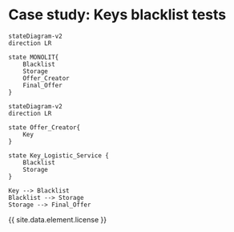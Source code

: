 # Case study: Keys blacklist tests

```mermaid
stateDiagram-v2
direction LR

state MONOLIT{
    Blacklist
    Storage
    Offer_Creator
    Final_Offer
}

```

```mermaid
stateDiagram-v2
direction LR

state Offer_Creator{
    Key
}

state Key_Logistic_Service {
    Blacklist
    Storage
}

Key --> Blacklist
Blacklist --> Storage
Storage --> Final_Offer
```

{{ site.data.element.license }}